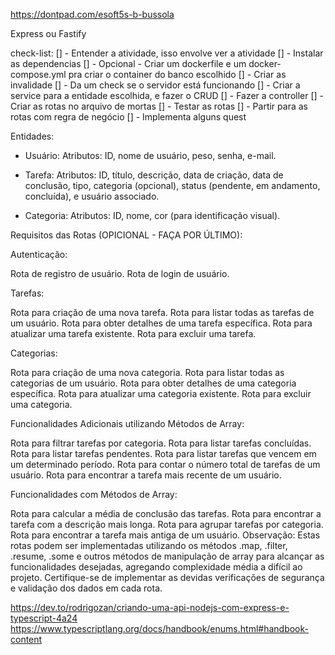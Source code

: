 https://dontpad.com/esoft5s-b-bussola

Express ou Fastify

check-list:
[] - Entender a atividade, isso envolve ver a atividade
[] - Instalar as dependencias
[] - Opcional - Criar um dockerfile e um docker-compose.yml pra criar o container do banco escolhido
[] - Criar as invalidade
[] - Da um check se o servidor está funcionando
[] - Criar a service para a entidade escolhida, e fazer o CRUD
[] - Fazer a controller
[] - Criar as rotas no arquivo de mortas
[] - Testar as rotas
[] - Partir para as rotas com regra de negócio
[] - Implementa alguns quest

	
Entidades:

- Usuário:
	Atributos: ID, nome de usuário, peso, senha, e-mail.
	

- Tarefa:
	Atributos: ID, título, descrição, data de criação, data de conclusão, tipo, categoria (opcional), status (pendente, em andamento, concluída), e usuário associado.

- Categoria:
	Atributos: ID, nome, cor (para identificação visual).

Requisitos das Rotas (OPICIONAL - FAÇA POR ÚLTIMO):

Autenticação:

Rota de registro de usuário.
Rota de login de usuário.

Tarefas:

Rota para criação de uma nova tarefa.
Rota para listar todas as tarefas de um usuário.
Rota para obter detalhes de uma tarefa específica.
Rota para atualizar uma tarefa existente.
Rota para excluir uma tarefa.

Categorias:

Rota para criação de uma nova categoria.
Rota para listar todas as categorias de um usuário.
Rota para obter detalhes de uma categoria específica.
Rota para atualizar uma categoria existente.
Rota para excluir uma categoria.

Funcionalidades Adicionais utilizando Métodos de Array:

Rota para filtrar tarefas por categoria.
Rota para listar tarefas concluídas.
Rota para listar tarefas pendentes.
Rota para listar tarefas que vencem em um determinado período.
Rota para contar o número total de tarefas de um usuário.
Rota para encontrar a tarefa mais recente de um usuário.

Funcionalidades com Métodos de Array:

Rota para calcular a média de conclusão das tarefas.
Rota para encontrar a tarefa com a descrição mais longa.
Rota para agrupar tarefas por categoria.
Rota para encontrar a tarefa mais antiga de um usuário.
Observação:
Estas rotas podem ser implementadas utilizando os métodos .map, .filter, .resume, .some e outros métodos de manipulação de array para alcançar as funcionalidades desejadas, agregando complexidade média a difícil ao projeto. Certifique-se de implementar as devidas verificações de segurança e validação dos dados em cada rota.

https://dev.to/rodrigozan/criando-uma-api-nodejs-com-express-e-typescript-4a24
https://www.typescriptlang.org/docs/handbook/enums.html#handbook-content
